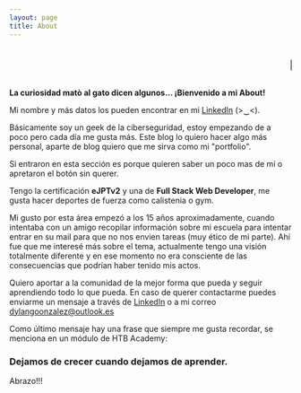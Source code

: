 ```yaml
---
layout: page
title: About
---
```

<style>
.marquee {
  width: 100%;
  overflow: hidden;
  white-space: nowrap;
  box-sizing: border-box;
}
.marquee h3 {
  display: inline-block;
  padding-left: 100%;
  animation: marquee 12s linear infinite;
}
@keyframes marquee {
  0%   { transform: translateX(0); }
  100% { transform: translateX(-100%); }
}
</style>

<div class="marquee">
  <h3>🌟 Something about me 🌟</h3>
</div>

**La curiosidad matò al gato dicen algunos... ¡Bienvenido a mi About!**

Mi nombre y más datos los pueden encontrar en mi [LinkedIn](https://linkedin.com/in/dylan-gonzalez-875117246) (>‿<).

Básicamente soy un geek de la ciberseguridad, estoy empezando de a poco pero cada día me gusta más. Este blog lo quiero hacer algo más personal, aparte de blog quiero que me sirva como mi "portfolio".

Si entraron en esta sección es porque quieren saber un poco mas de mi o apretaron el botón sin querer.

Tengo la certificación **eJPTv2** y una de **Full Stack Web Developer**, me gusta hacer deportes de fuerza como calistenia o gym.

Mi gusto por esta área empezó a los 15 años aproximadamente, cuando intentaba con un amigo recopilar información sobre mi escuela para intentar entrar en su mail para que no nos envien tareas (muy ético de mi parte).
Ahí fue que me interesé más sobre el tema, actualmente tengo una visión totalmente diferente y en ese momento no era consciente de las consecuencias que podrían haber tenido mis actos.

Quiero aportar a la comunidad de la mejor forma que pueda y seguir aprendiendo todo lo que pueda.
En caso de querer contactarme puedes enviarme un mensaje a través de [LinkedIn](https://linkedin.com/in/dylan-gonzalez-875117246) o a mi correo <span style="color:#7fb3d5">dylangoonzalez@outlook.es</span>

Como último mensaje hay una frase que siempre me gusta recordar, se menciona en un módulo de HTB Academy:


<h3>Dejamos de crecer cuando dejamos de aprender.</h3>

Abrazo!!!


